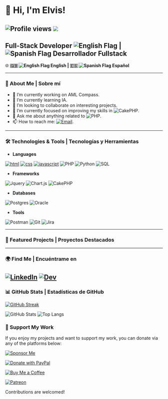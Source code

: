 # 👋 Hi, I'm Elvis!

![Profile views](https://komarev.com/ghpvc/?username=evazquez2025)
![](https://badges.pufler.dev/visits/evazquez2025/evazquez2025?color=black&logo=github&style=flat-square)
---

## Full-Stack Developer ![English Flag](https://flagsapi.com/GB/flat/16.png) | ![Spanish Flag](https://flagsapi.com/ES/flat/16.png) Desarrollador Fullstack

🌐 **🇬🇧 ![English Flag](https://flagcdn.com/16x12/gb.png) English | 🇪🇸 ![Spanish Flag](https://flagcdn.com/16x12/es.png) Español**

---

### 🚀 About Me | Sobre mí

- 🔭 I’m currently working on AML Compass.
- 🌱 I’m currently learning IA.
- 👯 I’m looking to collaborate on interesting projects.
- 🤔 I’m currently focused on improving my skills in ![CakePHP](https://img.shields.io/badge/-cakephp-C92735?style=flat&logo=cakephp&logoColor=white).
- 💬 Ask me about anything related to ![PHP](https://img.shields.io/badge/-Php-396c94?style=flat&logo=Php&logoColor=white).
- 📫 How to reach me: [![Email](https://img.shields.io/badge/-Email-FF6347?style=flat&logo=gmail&logoColor=white)](mailto:evazquez@optimacompass.com).

---

### 🛠️ Technologies & Tools | Tecnologías y Herramientas

- **Languages**

[![html](https://img.shields.io/badge/html-★★★-lightgrey?labelColor=E34F26&logo=HTML5&style=for-the-badge&logoColor=white)](https://www.w3schools.com/html)
[![css](https://img.shields.io/badge/css-★★★-lightgrey?labelColor=1572B6&logo=CSS3&style=for-the-badge&logoColor=white)](https://www.w3schools.com/css)
[![javascript](https://img.shields.io/badge/javascript-★★★-lightgrey?labelColor=F7DF1E&logo=JavaScript&style=for-the-badge&logoColor=black)](https://www.w3schools.com/js)
![PHP](https://img.shields.io/badge/PHP-★★★-lightgrey?labelColor=8993be&style=for-the-badge&logo=php&logoColor=white)
![Python](https://img.shields.io/badge/Python-★★★-lightgrey?labelColor=306998&style=for-the-badge&logo=python&logoColor=white)
![SQL](https://img.shields.io/badge/SQL-★★★-lightgrey?labelColor=00758F&style=for-the-badge&logo=sql&logoColor=white)

- **Frameworks**

![Jquery](https://img.shields.io/badge/Jquery-0769AD?style=for-the-badge&logo=Jquery&logoColor=white)
![Chart.js](https://img.shields.io/badge/Chart.js-fe819d?style=for-the-badge&logo=Chart.js&logoColor=white)
![CakePHP](https://img.shields.io/badge/cakephp-C92735?style=for-the-badge&logo=cakephp&logoColor=white)

- **Databases**

![Postgres](https://img.shields.io/badge/Postgresql-396c94?style=for-the-badge&logo=postgresql&logoColor=white)
![Oracle](https://img.shields.io/badge/Oracle-C74634?style=for-the-badge&logo=oracle&logoColor=white)

- **Tools**

![Postman](https://img.shields.io/badge/Postman-EF5B25?logo=postman&logoColor=white)
![Git](https://img.shields.io/badge/Git-F05032?logo=git&logoColor=white)
![Jira](https://img.shields.io/badge/Jira-0053cd?logo=jira&logoColor=white)

---

### 📌 Featured Projects | Proyectos Destacados


---

### 🌍 Find Me | Encuéntrame en

[![LinkedIn](https://img.shields.io/badge/LinkedIn-0A66C2?logo=linkedin&logoColor=white)](https://linkedin.com)
[![Dev](https://img.shields.io/badge/dev.to-0A0A0A?logo=dev.to&logoColor=white)](https://dev.to/evazquez)
---

### 📊 GitHub Stats | Estadísticas de GitHub

[![GitHub Streak](https://streak-stats.demolab.com/?user=evazquez2025)](https://git.io/streak-stats)

![GitHub Stats](https://github-readme-stats.vercel.app/api?username=evazquez2025&show_icons=true&hide_title=true&count_private=true&hide=prs)
![Top Langs](https://github-readme-stats.vercel.app/api/top-langs/?username=evazquez2025&layout=compact&langs_count=8)

### 🚀 Support My Work

If you enjoy my projects and want to support my work, you can donate via any of the platforms below:

[![Sponsor Me](https://img.shields.io/badge/Sponsor%20Me-%23EA4AAA?style=flat&logo=github&logoColor=white)](https://github.com/sponsors/your-username)

[![Donate with PayPal](https://img.shields.io/badge/Donate-PayPal-00457C?style=flat&logo=paypal&logoColor=white)](https://www.paypal.me/your-username)

[![Buy Me a Coffee](https://img.shields.io/badge/Support%20Me-Ko%20fi-FF5B5B?style=flat&logo=ko-fi&logoColor=white)](https://ko-fi.com/your-username)

[![Patreon](https://img.shields.io/badge/Support%20Me-Patreon-FF424D?style=flat&logo=patreon&logoColor=white)](https://www.patreon.com/your-username)

Contributions are welcomed!
